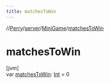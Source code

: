 ```yaml
---
title: matchesToWin
---
```

//[Perry](../../../index.html)/[server](../index.html)/[MiniGame](index.html)/[matchesToWin](matches-to-win.html)



# matchesToWin



[jvm]\
var [matchesToWin](matches-to-win.html): [Int](https://kotlinlang.org/api/latest/jvm/stdlib/kotlin/-int/index.html) = 0




